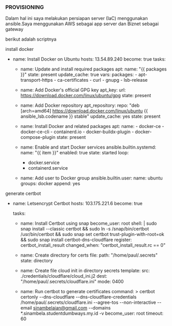 ### PROVISIONING

Dalam hal ini saya melakukan persiapan server (IaC) menggunakan ansible.Saya menggunakan AWS sebagai app server dan Biznet sebagai gateway

berikut adalah scriptnya 


install docker

- name: Install Docker on Ubuntu
  hosts: 13.54.89.240
  become: true
  tasks:

    - name: Update and install required packages
      apt: 
        name: "{{ packages }}"
        state: present
        update_cache: true
      vars:
        packages:
          - apt-transport-https
          - ca-certificates
          - curl
          - gnupg
          - lsb-release

    - name: Add Docker's official GPG key
      apt_key:
         url: https://download.docker.com/linux/ubuntu/gpg
         state: present

    - name: Add Docker repository
      apt_repository:
        repo: 
          "deb [arch=amd64] https://download.docker.com/linux/ubuntu {{ ansible_lsb.codename }} stable"
        update_cache: yes
        state: present

    - name: Install Docker and related packages
      apt:
        name:
          - docker-ce
          - docker-ce-cli
          - containerd.io
          - docker-buildx-plugin
          - docker-compose-plugin
        state: present

    - name: Enable and start Docker services
      ansible.builtin.systemd:
        name: "{{ item }}"
        enabled: true
        state: started
      loop:
        - docker.service
        - containerd.service

    - name: Add user to Docker group
      ansible.builtin.user:
        name: ubuntu
        groups: docker
        append: yes


generate certbot

- name: Letsencrypt Certbot
  hosts: 103.175.221.6
  become: true

  tasks:
    - name: Install Certbot using snap 
      become_user: root 
      shell: |
       sudo snap install --classic certbot &&
       sudo ln -s /snap/bin/certbot /usr/bin/certbot &&
       sudo snap set certbot trust-plugin-with-root=ok &&
       sudo snap install certbot-dns-cloudflare
      register: certbot_install_result
      changed_when: "certbot_install_result.rc == 0"

    - name: Create directory for certs
      file:
        path: "/home/paul/.secrets"
        state: directory

    - name: Create file cloud init in directory secrets 
      template:
        src: ./credentials/cloudflare/cloud_ini.j2
        dest: "/home/paul/.secrets/cloudflare.ini"
        mode: 0400

    - name: Run certbot to generate certificates 
      command: >
        certbot certonly 
        --dns-cloudflare 
        --dns-cloudflare-credentials /home/paul/.secrets/cloudflare.ini 
        --agree-tos
        --non-interactive
        --email sinambelaian@gmail.com
        --domains *.sinambela.studentdumbways.my.id -v
      become_user: root
      timeout: 60
